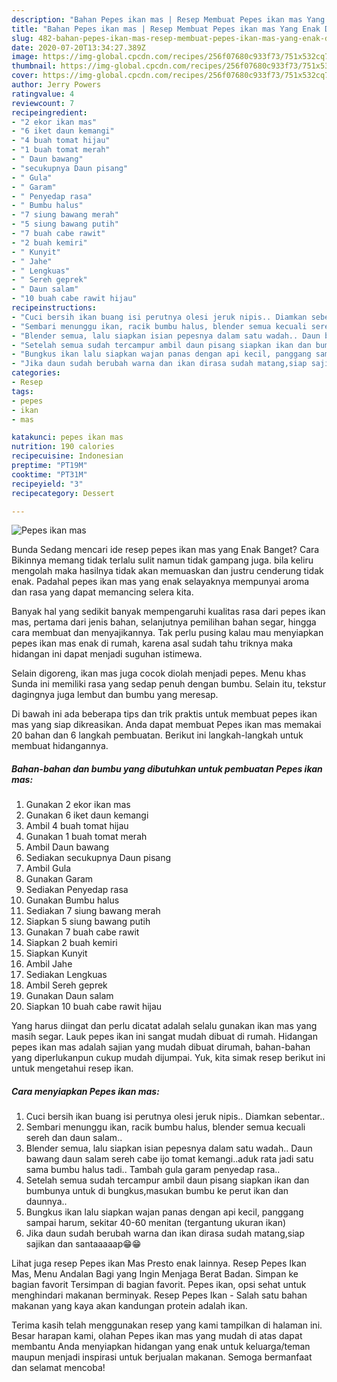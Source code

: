```yaml
---
description: "Bahan Pepes ikan mas | Resep Membuat Pepes ikan mas Yang Enak Dan Mudah"
title: "Bahan Pepes ikan mas | Resep Membuat Pepes ikan mas Yang Enak Dan Mudah"
slug: 482-bahan-pepes-ikan-mas-resep-membuat-pepes-ikan-mas-yang-enak-dan-mudah
date: 2020-07-20T13:34:27.389Z
image: https://img-global.cpcdn.com/recipes/256f07680c933f73/751x532cq70/pepes-ikan-mas-foto-resep-utama.jpg
thumbnail: https://img-global.cpcdn.com/recipes/256f07680c933f73/751x532cq70/pepes-ikan-mas-foto-resep-utama.jpg
cover: https://img-global.cpcdn.com/recipes/256f07680c933f73/751x532cq70/pepes-ikan-mas-foto-resep-utama.jpg
author: Jerry Powers
ratingvalue: 4
reviewcount: 7
recipeingredient:
- "2 ekor ikan mas"
- "6 iket daun kemangi"
- "4 buah tomat hijau"
- "1 buah tomat merah"
- " Daun bawang"
- "secukupnya Daun pisang"
- " Gula"
- " Garam"
- " Penyedap rasa"
- " Bumbu halus"
- "7 siung bawang merah"
- "5 siung bawang putih"
- "7 buah cabe rawit"
- "2 buah kemiri"
- " Kunyit"
- " Jahe"
- " Lengkuas"
- " Sereh geprek"
- " Daun salam"
- "10 buah cabe rawit hijau"
recipeinstructions:
- "Cuci bersih ikan buang isi perutnya olesi jeruk nipis.. Diamkan sebentar.."
- "Sembari menunggu ikan, racik bumbu halus, blender semua kecuali sereh dan daun salam.."
- "Blender semua, lalu siapkan isian pepesnya dalam satu wadah.. Daun bawang daun salam sereh cabe ijo tomat kemangi..aduk rata jadi satu sama bumbu halus tadi.. Tambah gula garam penyedap rasa.."
- "Setelah semua sudah tercampur ambil daun pisang siapkan ikan dan bumbunya untuk di bungkus,masukan bumbu ke perut ikan dan daunnya.."
- "Bungkus ikan lalu siapkan wajan panas dengan api kecil, panggang sampai harum, sekitar 40-60 menitan (tergantung ukuran ikan)"
- "Jika daun sudah berubah warna dan ikan dirasa sudah matang,siap sajikan dan santaaaaap😁😁"
categories:
- Resep
tags:
- pepes
- ikan
- mas

katakunci: pepes ikan mas 
nutrition: 190 calories
recipecuisine: Indonesian
preptime: "PT19M"
cooktime: "PT31M"
recipeyield: "3"
recipecategory: Dessert

---
```



![Pepes ikan mas](https://img-global.cpcdn.com/recipes/256f07680c933f73/751x532cq70/pepes-ikan-mas-foto-resep-utama.jpg)

Bunda Sedang mencari ide resep pepes ikan mas yang Enak Banget? Cara Bikinnya memang tidak terlalu sulit namun tidak gampang juga. bila keliru mengolah maka hasilnya tidak akan memuaskan dan justru cenderung tidak enak. Padahal pepes ikan mas yang enak selayaknya mempunyai aroma dan rasa yang dapat memancing selera kita.

Banyak hal yang sedikit banyak mempengaruhi kualitas rasa dari pepes ikan mas, pertama dari jenis bahan, selanjutnya pemilihan bahan segar, hingga cara membuat dan menyajikannya. Tak perlu pusing kalau mau menyiapkan pepes ikan mas enak di rumah, karena asal sudah tahu triknya maka hidangan ini dapat menjadi suguhan istimewa.

Selain digoreng, ikan mas juga cocok diolah menjadi pepes. Menu khas Sunda ini memiliki rasa yang sedap penuh dengan bumbu. Selain itu, tekstur dagingnya juga lembut dan bumbu yang meresap.


Di bawah ini ada beberapa tips dan trik praktis untuk membuat pepes ikan mas yang siap dikreasikan. Anda dapat membuat Pepes ikan mas memakai 20 bahan dan 6 langkah pembuatan. Berikut ini langkah-langkah untuk membuat hidangannya.

<!--inarticleads1-->

##### Bahan-bahan dan bumbu yang dibutuhkan untuk pembuatan Pepes ikan mas:

1. Gunakan 2 ekor ikan mas
1. Gunakan 6 iket daun kemangi
1. Ambil 4 buah tomat hijau
1. Gunakan 1 buah tomat merah
1. Ambil  Daun bawang
1. Sediakan secukupnya Daun pisang
1. Ambil  Gula
1. Gunakan  Garam
1. Sediakan  Penyedap rasa
1. Gunakan  Bumbu halus
1. Sediakan 7 siung bawang merah
1. Siapkan 5 siung bawang putih
1. Gunakan 7 buah cabe rawit
1. Siapkan 2 buah kemiri
1. Siapkan  Kunyit
1. Ambil  Jahe
1. Sediakan  Lengkuas
1. Ambil  Sereh geprek
1. Gunakan  Daun salam
1. Siapkan 10 buah cabe rawit hijau


Yang harus diingat dan perlu dicatat adalah selalu gunakan ikan mas yang masih segar. Lauk pepes ikan ini sangat mudah dibuat di rumah. Hidangan pepes ikan mas adalah sajian yang mudah dibuat dirumah, bahan-bahan yang diperlukanpun cukup mudah dijumpai. Yuk, kita simak resep berikut ini untuk mengetahui resep ikan. 

<!--inarticleads2-->

##### Cara menyiapkan Pepes ikan mas:

1. Cuci bersih ikan buang isi perutnya olesi jeruk nipis.. Diamkan sebentar..
1. Sembari menunggu ikan, racik bumbu halus, blender semua kecuali sereh dan daun salam..
1. Blender semua, lalu siapkan isian pepesnya dalam satu wadah.. Daun bawang daun salam sereh cabe ijo tomat kemangi..aduk rata jadi satu sama bumbu halus tadi.. Tambah gula garam penyedap rasa..
1. Setelah semua sudah tercampur ambil daun pisang siapkan ikan dan bumbunya untuk di bungkus,masukan bumbu ke perut ikan dan daunnya..
1. Bungkus ikan lalu siapkan wajan panas dengan api kecil, panggang sampai harum, sekitar 40-60 menitan (tergantung ukuran ikan)
1. Jika daun sudah berubah warna dan ikan dirasa sudah matang,siap sajikan dan santaaaaap😁😁


Lihat juga resep Pepes ikan Mas Presto enak lainnya. Resep Pepes Ikan Mas, Menu Andalan Bagi yang Ingin Menjaga Berat Badan. Simpan ke bagian favorit Tersimpan di bagian favorit. Pepes ikan, opsi sehat untuk menghindari makanan berminyak. Resep Pepes Ikan - Salah satu bahan makanan yang kaya akan kandungan protein adalah ikan. 

Terima kasih telah menggunakan resep yang kami tampilkan di halaman ini. Besar harapan kami, olahan Pepes ikan mas yang mudah di atas dapat membantu Anda menyiapkan hidangan yang enak untuk keluarga/teman maupun menjadi inspirasi untuk berjualan makanan. Semoga bermanfaat dan selamat mencoba!
